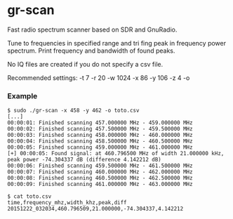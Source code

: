 gr-scan
=======

Fast radio spectrum scanner based on SDR and GnuRadio.

Tune to frequencies in specified range and tri fing peak in frequency power spectrum.
Print frequency and bandwidth of found peaks.

No IQ files are created if you do not specify a csv file.

Recommended settings:
	-t 7
	-r 20
	-w 1024
	-x 86
	-y 106
	-z 4
	-o <name of csv>

### Example

    $ sudo ./gr-scan -x 458 -y 462 -o toto.csv
    [...]
    00:00:01: Finished scanning 457.000000 MHz - 459.000000 MHz
    00:00:02: Finished scanning 457.500000 MHz - 459.500000 MHz
    00:00:03: Finished scanning 458.000000 MHz - 460.000000 MHz
    00:00:04: Finished scanning 458.500000 MHz - 460.500000 MHz
    00:00:05: Finished scanning 459.000000 MHz - 461.000000 MHz
    [+] 00:00:05: Found signal: at 460.796500 MHz of width 21.000000 kHz, peak power -74.304337 dB (difference 4.142212 dB)
    00:00:06: Finished scanning 459.500000 MHz - 461.500000 MHz
    00:00:07: Finished scanning 460.000000 MHz - 462.000000 MHz
    00:00:08: Finished scanning 460.500000 MHz - 462.500000 MHz
    00:00:09: Finished scanning 461.000000 MHz - 463.000000 MHz
    
    $ cat toto.csv 
    time,frequency_mhz,width_khz,peak,diff
    20151222_032034,460.796509,21.000000,-74.304337,4.142212
